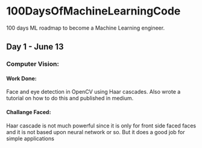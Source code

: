 # 100DaysOfMachineLearningCode
100 days ML roadmap to become a Machine Learning engineer.

## Day 1 - June 13
### Computer Vision:
#### Work Done:
Face and eye detection in OpenCV using Haar cascades. Also wrote a tutorial on how to do this and published in medium.
#### Challange Faced:
Haar cascade is not much powerful since it is only for front side faced faces and it is not based upon neural network or so. But it does a good job for simple applications 

